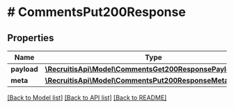 # # CommentsPut200Response

## Properties

Name | Type | Description | Notes
------------ | ------------- | ------------- | -------------
**payload** | [**\RecruitisApi\Model\CommentsGet200ResponsePayloadInner[]**](CommentsGet200ResponsePayloadInner.md) |  | [optional]
**meta** | [**\RecruitisApi\Model\CommentsPut200ResponseMeta**](CommentsPut200ResponseMeta.md) |  | [optional]

[[Back to Model list]](../../README.md#models) [[Back to API list]](../../README.md#endpoints) [[Back to README]](../../README.md)
